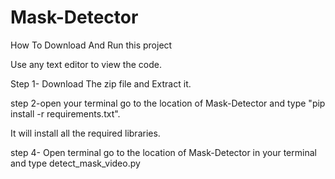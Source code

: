 # Mask-Detector

How To Download And Run this project

Use any text editor to view the code.

Step 1- Download The zip file and Extract it.

step 2-open your terminal go to the location of Mask-Detector and type "pip install -r requirements.txt".

It will install all the required libraries.

step 4- Open terminal go to the location of Mask-Detector in your terminal and type detect_mask_video.py
